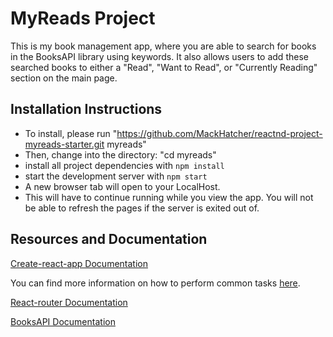 # MyReads Project

This is my book management app, where you are able to search for books in the BooksAPI library using keywords. It also allows users to add these searched books to either a "Read", "Want to Read", or "Currently Reading" section on the main page. 

## Installation Instructions
* To install, please run "https://github.com/MackHatcher/reactnd-project-myreads-starter.git myreads"
* Then, change into the directory: "cd myreads"
* install all project dependencies with `npm install`
* start the development server with `npm start`
* A new browser tab will open to your LocalHost. 
* This will have to continue running while you view the app. You will not be able to refresh the pages if the server is exited out of.


## Resources and Documentation
[Create-react-app Documentation](https://github.com/facebook/create-react-app "Create-React-App")

  You can find more information on how to perform common tasks [here](https://github.com/facebookincubator/create-react-app/blob/master/packages/react-scripts/template/README.md).

[React-router Documentation](http://knowbody.github.io/react-router-docs/ "React-router")

[BooksAPI Documentation](https://reactnd-books-api.udacity.com/ "BooksAPI")
